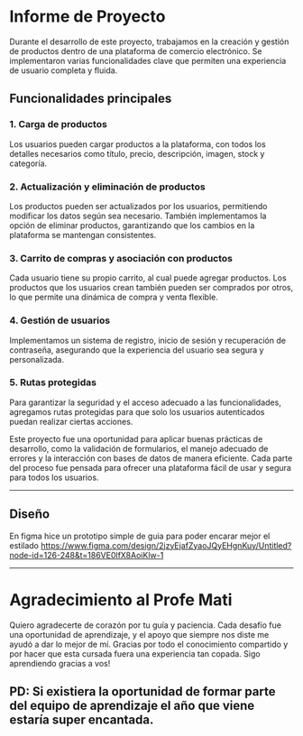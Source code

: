 # Informe de Proyecto

Durante el desarrollo de este proyecto, trabajamos en la creación y gestión de productos dentro de una plataforma de comercio electrónico. Se implementaron varias funcionalidades clave que permiten una experiencia de usuario completa y fluida.

## Funcionalidades principales

### 1. **Carga de productos**
Los usuarios pueden cargar productos a la plataforma, con todos los detalles necesarios como título, precio, descripción, imagen, stock y categoría.

### 2. **Actualización y eliminación de productos**
Los productos pueden ser actualizados por los usuarios, permitiendo modificar los datos según sea necesario. También implementamos la opción de eliminar productos, garantizando que los cambios en la plataforma se mantengan consistentes.

### 3. **Carrito de compras y asociación con productos**
Cada usuario tiene su propio carrito, al cual puede agregar productos. Los productos que los usuarios crean también pueden ser comprados por otros, lo que permite una dinámica de compra y venta flexible.

### 4. **Gestión de usuarios**
Implementamos un sistema de registro, inicio de sesión y recuperación de contraseña, asegurando que la experiencia del usuario sea segura y personalizada.

### 5. **Rutas protegidas**
Para garantizar la seguridad y el acceso adecuado a las funcionalidades, agregamos rutas protegidas para que solo los usuarios autenticados puedan realizar ciertas acciones.

Este proyecto fue una oportunidad para aplicar buenas prácticas de desarrollo, como la validación de formularios, el manejo adecuado de errores y la interacción con bases de datos de manera eficiente. Cada parte del proceso fue pensada para ofrecer una plataforma fácil de usar y segura para todos los usuarios.

---

## Diseño

En figma hice un prototipo simple de guia para poder encarar mejor el estilado https://www.figma.com/design/2jzyEjafZyaoJQyEHgnKuy/Untitled?node-id=126-248&t=186VE0lfX8AoiKlw-1

---

# Agradecimiento al Profe Mati

Quiero agradecerte de corazón por tu guía y paciencia. Cada desafío fue una oportunidad de aprendizaje, y el apoyo que siempre nos diste me ayudó a dar lo mejor de mí. Gracias por todo el conocimiento compartido y por hacer que esta cursada fuera una experiencia tan copada. Sigo aprendiendo gracias a vos!

## PD: Si existiera la oportunidad de formar parte del equipo de aprendizaje el año que viene estaría super encantada. 
